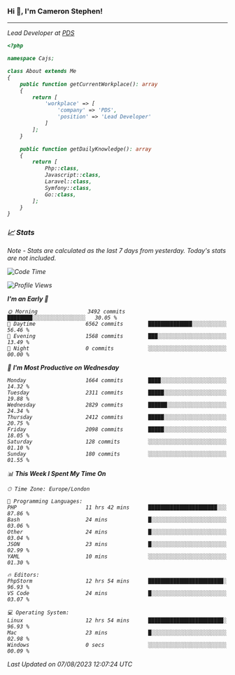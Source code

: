 ### Hi 👋, I'm Cameron Stephen!
<hr>
<p><em>Lead Developer at <a href="https://prindatasolutions.co.uk">PDS</a></p>


```php
<?php

namespace Cajs;

class About extends Me
{
    public function getCurrentWorkplace(): array
    {
        return [
            'workplace' => [
                'company' => 'PDS',
                'position' => 'Lead Developer'
            ]
        ];
    }

    public function getDailyKnowledge(): array
    {
        return [
            Php::class,
            Javascript::class,
            Laravel::class,
            Symfony::class,
            Go::class,
        ];
    }
}
```

### 📈 Stats
<p><em>Note - Stats are calculated as the last 7 days from yesterday. Today's stats are not included.</em></p>


<!--START_SECTION:waka-->
![Code Time](http://img.shields.io/badge/Code%20Time-3%2C482%20hrs-blue)

![Profile Views](http://img.shields.io/badge/Profile%20Views-0-blue)

**I'm an Early 🐤** 

```text
🌞 Morning                3492 commits        ████████░░░░░░░░░░░░░░░░░   30.05 % 
🌆 Daytime                6562 commits        ██████████████░░░░░░░░░░░   56.46 % 
🌃 Evening                1568 commits        ███░░░░░░░░░░░░░░░░░░░░░░   13.49 % 
🌙 Night                  0 commits           ░░░░░░░░░░░░░░░░░░░░░░░░░   00.00 % 
```
📅 **I'm Most Productive on Wednesday** 

```text
Monday                   1664 commits        ████░░░░░░░░░░░░░░░░░░░░░   14.32 % 
Tuesday                  2311 commits        █████░░░░░░░░░░░░░░░░░░░░   19.88 % 
Wednesday                2829 commits        ██████░░░░░░░░░░░░░░░░░░░   24.34 % 
Thursday                 2412 commits        █████░░░░░░░░░░░░░░░░░░░░   20.75 % 
Friday                   2098 commits        █████░░░░░░░░░░░░░░░░░░░░   18.05 % 
Saturday                 128 commits         ░░░░░░░░░░░░░░░░░░░░░░░░░   01.10 % 
Sunday                   180 commits         ░░░░░░░░░░░░░░░░░░░░░░░░░   01.55 % 
```


📊 **This Week I Spent My Time On** 

```text
🕑︎ Time Zone: Europe/London

💬 Programming Languages: 
PHP                      11 hrs 42 mins      ██████████████████████░░░   87.86 % 
Bash                     24 mins             █░░░░░░░░░░░░░░░░░░░░░░░░   03.06 % 
Other                    24 mins             █░░░░░░░░░░░░░░░░░░░░░░░░   03.04 % 
JSON                     23 mins             █░░░░░░░░░░░░░░░░░░░░░░░░   02.99 % 
YAML                     10 mins             ░░░░░░░░░░░░░░░░░░░░░░░░░   01.30 % 

🔥 Editors: 
PhpStorm                 12 hrs 54 mins      ████████████████████████░   96.93 % 
VS Code                  24 mins             █░░░░░░░░░░░░░░░░░░░░░░░░   03.07 % 

💻 Operating System: 
Linux                    12 hrs 54 mins      ████████████████████████░   96.93 % 
Mac                      23 mins             █░░░░░░░░░░░░░░░░░░░░░░░░   02.98 % 
Windows                  0 secs              ░░░░░░░░░░░░░░░░░░░░░░░░░   00.09 % 
```


 Last Updated on 07/08/2023 12:07:24 UTC
<!--END_SECTION:waka-->
